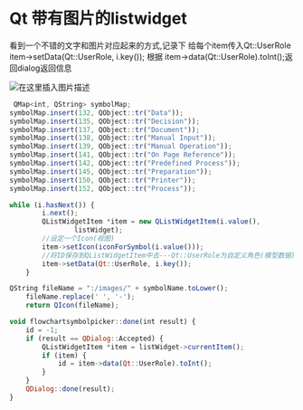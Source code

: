 # Qt  带有图片的listwidget


看到一个不错的文字和图片对应起来的方式,记录下
给每个item传入Qt::UserRole   item->setData(Qt::UserRole, i.key());
根据  item->data(Qt::UserRole).toInt();返回dialog返回信息


![在这里插入图片描述](https://img-blog.csdnimg.cn/20190831154211743.png?x-oss-process=image/watermark,type_ZmFuZ3poZW5naGVpdGk,shadow_10,text_aHR0cHM6Ly9ibG9nLmNzZG4ubmV0L2ExNTAwNTc4NDMyMA==,size_16,color_FFFFFF,t_70)


```javascript
 QMap<int, QString> symbolMap;
symbolMap.insert(132, QObject::tr("Data"));
symbolMap.insert(135, QObject::tr("Decision"));
symbolMap.insert(137, QObject::tr("Document"));
symbolMap.insert(138, QObject::tr("Manual Input"));
symbolMap.insert(139, QObject::tr("Manual Operation"));
symbolMap.insert(141, QObject::tr("On Page Reference"));
symbolMap.insert(142, QObject::tr("Predefined Process"));
symbolMap.insert(145, QObject::tr("Preparation"));
symbolMap.insert(150, QObject::tr("Printer"));
symbolMap.insert(152, QObject::tr("Process"));
```
	
```javascript
while (i.hasNext()) {
        i.next();
        QListWidgetItem *item = new QListWidgetItem(i.value(),
                listWidget);
        //设定一个Icon(视图)
        item->setIcon(iconForSymbol(i.value()));
        //将ID保存到QListWidgetItem中去---Qt::UserRole为自定义角色(模型数据)
        item->setData(Qt::UserRole, i.key());
    }
```

```javascript
QString fileName = ":/images/" + symbolName.toLower();
    fileName.replace(' ', '-');
    return QIcon(fileName);
```

```javascript
void flowchartsymbolpicker::done(int result) {
    id = -1;
    if (result == QDialog::Accepted) {
        QListWidgetItem *item = listWidget->currentItem();
        if (item) {
            id = item->data(Qt::UserRole).toInt();
        }
    }
    QDialog::done(result);
}
```
